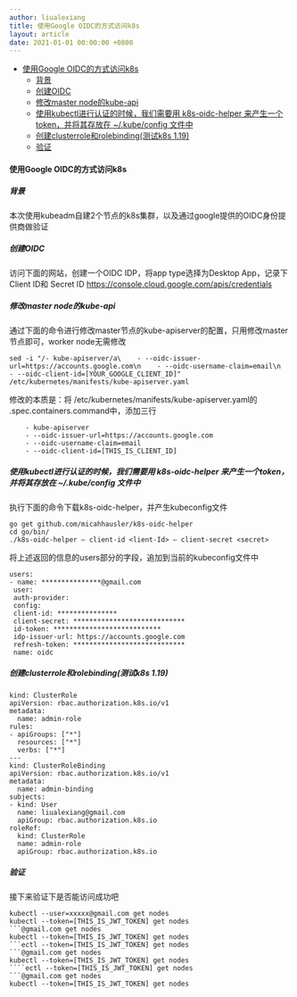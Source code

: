 ```yaml
---
author: liualexiang
title: 使用Google OIDC的方式访问k8s
layout: article
date: 2021-01-01 00:00:00 +0800
---
```





- [使用Google OIDC的方式访问k8s](#使用google-oidc的方式访问k8s)
  - [背景](#背景)
  - [创建OIDC](#创建oidc)
  - [修改master node的kube-api](#修改master-node的kube-api)
  - [使用kubectl进行认证的时候，我们需要用 k8s-oidc-helper 来产生一个token，并将其存放在 ~/.kube/config 文件中](#使用kubectl进行认证的时候我们需要用-k8s-oidc-helper-来产生一个token并将其存放在-kubeconfig-文件中)
  - [创建clusterrole和rolebinding(测试k8s 1.19)](#创建clusterrole和rolebinding测试k8s-119)
  - [验证](#验证)
#### 使用Google OIDC的方式访问k8s
##### 背景
本次使用kubeadm自建2个节点的k8s集群，以及通过google提供的OIDC身份提供商做验证

##### 创建OIDC
访问下面的网站，创建一个OIDC IDP，将app type选择为Desktop App，记录下Client ID和 Secret ID
https://console.cloud.google.com/apis/credentials

##### 修改master node的kube-api

通过下面的命令进行修改master节点的kube-apiserver的配置，只用修改master节点即可，worker node无需修改

```
sed -i "/- kube-apiserver/a\    - --oidc-issuer-url=https://accounts.google.com\n    - --oidc-username-claim=email\n    - --oidc-client-id=[YOUR_GOOGLE_CLIENT_ID]" /etc/kubernetes/manifests/kube-apiserver.yaml
```

修改的本质是：将 /etc/kubernetes/manifests/kube-apiserver.yaml的 .spec.containers.command中，添加三行
```
    - kube-apiserver
    - --oidc-issuer-url=https://accounts.google.com
    - --oidc-username-claim=email
    - --oidc-client-id=[THIS_IS_CLIENT_ID]
```

##### 使用kubectl进行认证的时候，我们需要用 k8s-oidc-helper 来产生一个token，并将其存放在 ~/.kube/config 文件中

执行下面的命令下载k8s-oidc-helper，并产生kubeconfig文件
```
go get github.com/micahhausler/k8s-oidc-helper
cd go/bin/
./k8s-oidc-helper — client-id <lient-Id> — client-secret <secret>
```
将上述返回的信息的users部分的字段，追加到当前的kubeconfig文件中

```
users:
- name: ***************@gmail.com
 user:
 auth-provider:
 config:
 client-id: ***************
 client-secret: ****************************
 id-token: ***************************
 idp-issuer-url: https://accounts.google.com
 refresh-token: ****************************
 name: oidc

```

##### 创建clusterrole和rolebinding(测试k8s 1.19)


```
kind: ClusterRole
apiVersion: rbac.authorization.k8s.io/v1
metadata:
  name: admin-role
rules:
- apiGroups: ["*"]
  resources: ["*"]
  verbs: ["*"]
---
kind: ClusterRoleBinding
apiVersion: rbac.authorization.k8s.io/v1
metadata:
  name: admin-binding
subjects:
- kind: User
  name: liualexiang@gmail.com
  apiGroup: rbac.authorization.k8s.io
roleRef:
  kind: ClusterRole
  name: admin-role
  apiGroup: rbac.authorization.k8s.io
```

##### 验证

接下来验证下是否能访问成功吧
```
kubectl --user=xxxxx@gmail.com get nodes
kubectl --token=[THIS_IS_JWT_TOKEN] get nodes
```@gmail.com get nodes
kubectl --token=[THIS_IS_JWT_TOKEN] get nodes
```ectl --token=[THIS_IS_JWT_TOKEN] get nodes
```@gmail.com get nodes
kubectl --token=[THIS_IS_JWT_TOKEN] get nodes
````ectl --token=[THIS_IS_JWT_TOKEN] get nodes
```@gmail.com get nodes
kubectl --token=[THIS_IS_JWT_TOKEN] get nodes
```